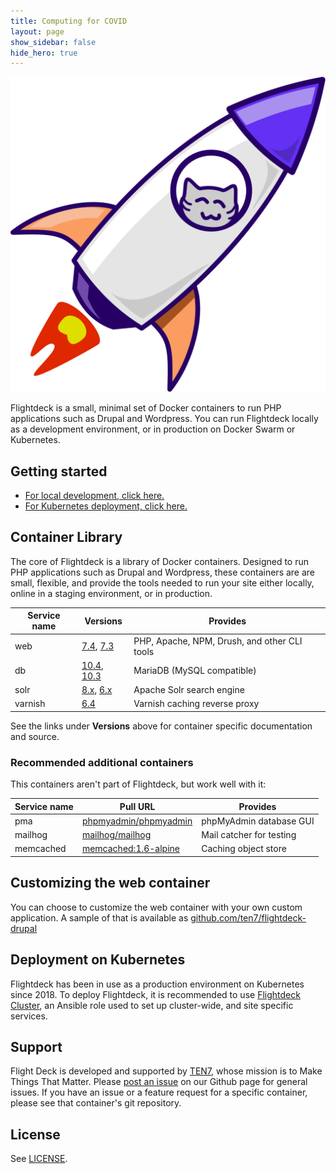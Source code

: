 ```yaml
---
title: Computing for COVID
layout: page
show_sidebar: false
hide_hero: true
---
```


![Flightdeck logo](flightdeck.svg)

Flightdeck is a small, minimal set of Docker containers to run PHP applications such as Drupal and Wordpress. You can run Flightdeck locally as a development environment, or in production on Docker Swarm or Kubernetes.

## Getting started

-   [For local development, click here.](getting-started-locally.md)
-   [For Kubernetes deployment, click here.](getting-started-k8s.md)

## Container Library

The core of Flightdeck is a library of Docker containers. Designed to run PHP applications such as Drupal and Wordpress, these containers are are small, flexible, and provide the tools needed to run your site either locally, online in a staging environment, or in production.

| Service name | Versions                                                                                                 | Provides                                     |
| ------------ | -------------------------------------------------------------------------------------------------------- | -------------------------------------------- |
| web          | [7.4](https://github.com/ten7/flightdeck-web-7.4/), [7.3](https://github.com/ten7/flightdeck-web-7.3/)   | PHP, Apache, NPM, Drush, and other CLI tools |
| db           | [10.4](https://github.com/ten7/flightdeck-db-10.4/), [10.3](https://github.com/ten7/flightdeck-db-10.3/) | MariaDB (MySQL compatible)                   |
| solr         | [8.x](https://github.com/ten7/flightdeck-solr-8/), [6.x](https://github.com/ten7/flightdeck-solr-6/)     | Apache Solr search engine                    |
| varnish      | [6.4](https://github.com/ten7/flightdeck-varnish-6.4/)                                                   | Varnish caching reverse proxy                |

See the links under **Versions** above for container specific documentation and source.

### Recommended additional containers

This containers aren't part of Flightdeck, but work well with it:

| Service name | Pull URL                                                            | Provides                 |
| ------------ | ------------------------------------------------------------------- | ------------------------ |
| pma          | [phpmyadmin/phpmyadmin](https://github.com//phpmyadmin/phpmyadmin/) | phpMyAdmin database GUI  |
| mailhog      | [mailhog/mailhog](https://github.com//mailhog/mailhog/)             | Mail catcher for testing |
| memcached    | [memcached:1.6-alpine](https://hub.docker.com/_/memcached/)         | Caching object store     |

## Customizing the web container

You can choose to customize the web container with your own custom application. A sample of that is available as [github.com/ten7/flightdeck-drupal](https://github.com/ten7/flightdeck-drupal)

## Deployment on Kubernetes

Flightdeck has been in use as a production environment on Kubernetes since 2018. To deploy Flightdeck, it is recommended to use [Flightdeck Cluster](https://github.com/ten7/ansible-role-flightdeck-cluster), an Ansible role used to set up cluster-wide, and site specific services.

## Support

Flight Deck is developed and supported by [TEN7](https://ten7.com/), whose mission is to Make Things That Matter. Please [post an issue](https://github.com/ten7/flightdeck.ten7.com/issues/new) on our Github page for general issues. If you have an issue or a feature request for a specific container, please see that container's git repository.

## License

See [LICENSE](https://raw.githubusercontent.com/ten7/flightdeck.ten7.com/master/LICENSE).
